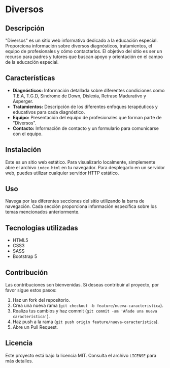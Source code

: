 # Diversos

## Descripción

"Diversos" es un sitio web informativo dedicado a la educación especial. Proporciona información sobre diversos diagnósticos, tratamientos, el equipo de profesionales y cómo contactarlos. El objetivo del sitio es ser un recurso para padres y tutores que buscan apoyo y orientación en el campo de la educación especial.

## Características

*   **Diagnósticos:** Información detallada sobre diferentes condiciones como T.E.A, T.G.D, Síndrome de Down, Dislexia, Retraso Madurativo y Asperger.
*   **Tratamientos:** Descripción de los diferentes enfoques terapéuticos y educativos para cada diagnóstico.
*   **Equipo:** Presentación del equipo de profesionales que forman parte de "Diversos".
*   **Contacto:** Información de contacto y un formulario para comunicarse con el equipo.

## Instalación

Este es un sitio web estático. Para visualizarlo localmente, simplemente abre el archivo `index.html` en tu navegador. Para desplegarlo en un servidor web, puedes utilizar cualquier servidor HTTP estático.

## Uso

Navega por las diferentes secciones del sitio utilizando la barra de navegación. Cada sección proporciona información específica sobre los temas mencionados anteriormente.

## Tecnologías utilizadas

*   HTML5
*   CSS3
*   SASS
*   Bootstrap 5

## Contribución

Las contribuciones son bienvenidas. Si deseas contribuir al proyecto, por favor sigue estos pasos:

1.  Haz un fork del repositorio.
2.  Crea una nueva rama (`git checkout -b feature/nueva-caracteristica`).
3.  Realiza tus cambios y haz commit (`git commit -am 'Añade una nueva característica'`).
4.  Haz push a la rama (`git push origin feature/nueva-caracteristica`).
5.  Abre un Pull Request.

## Licencia

Este proyecto está bajo la licencia MIT. Consulta el archivo `LICENSE` para más detalles.
